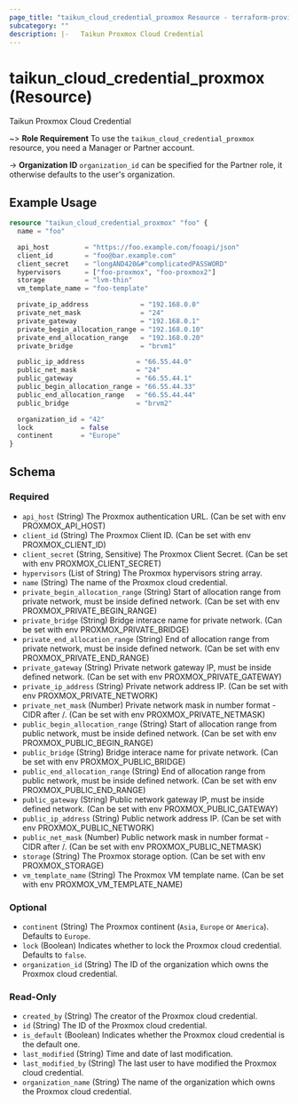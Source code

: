 ```yaml
---
page_title: "taikun_cloud_credential_proxmox Resource - terraform-provider-taikun"
subcategory: ""
description: |-   Taikun Proxmox Cloud Credential
---
```


# taikun_cloud_credential_proxmox (Resource)

Taikun Proxmox Cloud Credential

~> **Role Requirement** To use the `taikun_cloud_credential_proxmox` resource, you need a Manager or Partner account.

-> **Organization ID** `organization_id` can be specified for the Partner role, it otherwise defaults to the user's organization.

## Example Usage

```terraform
resource "taikun_cloud_credential_proxmox" "foo" {
  name = "foo"

  api_host         = "https://foo.example.com/fooapi/json"
  client_id        = "foo@bar.example.com"
  client_secret    = "longAND420&#^complicatedPASSWORD"
  hypervisors      = ["foo-proxmox", "foo-proxmox2"]
  storage          = "lvm-thin"
  vm_template_name = "foo-template"

  private_ip_address             = "192.168.0.0"
  private_net_mask               = "24"
  private_gateway                = "192.168.0.1"
  private_begin_allocation_range = "192.168.0.10"
  private_end_allocation_range   = "192.168.0.20"
  private_bridge                 = "brvm1"

  public_ip_address             = "66.55.44.0"
  public_net_mask               = "24"
  public_gateway                = "66.55.44.1"
  public_begin_allocation_range = "66.55.44.33"
  public_end_allocation_range   = "66.55.44.44"
  public_bridge                 = "brvm2"

  organization_id = "42"
  lock            = false
  continent       = "Europe"
}
```

<!-- schema generated by tfplugindocs -->
## Schema

### Required

- `api_host` (String) The Proxmox authentication URL. (Can be set with env PROXMOX_API_HOST)
- `client_id` (String) The Proxmox Client ID. (Can be set with env PROXMOX_CLIENT_ID)
- `client_secret` (String, Sensitive) The Proxmox Client Secret. (Can be set with env PROXMOX_CLIENT_SECRET)
- `hypervisors` (List of String) The Proxmox hypervisors string array.
- `name` (String) The name of the Proxmox cloud credential.
- `private_begin_allocation_range` (String) Start of allocation range from private network, must be inside defined network. (Can be set with env PROXMOX_PRIVATE_BEGIN_RANGE)
- `private_bridge` (String) Bridge interace name for private network. (Can be set with env PROXMOX_PRIVATE_BRIDGE)
- `private_end_allocation_range` (String) End of allocation range from private network, must be inside defined network. (Can be set with env PROXMOX_PRIVATE_END_RANGE)
- `private_gateway` (String) Private network gateway IP, must be inside defined network. (Can be set with env PROXMOX_PRIVATE_GATEWAY)
- `private_ip_address` (String) Private network address IP. (Can be set with env PROXMOX_PRIVATE_NETWORK)
- `private_net_mask` (Number) Private network mask in number format - CIDR after /. (Can be set with env PROXMOX_PRIVATE_NETMASK)
- `public_begin_allocation_range` (String) Start of allocation range from public network, must be inside defined network. (Can be set with env PROXMOX_PUBLIC_BEGIN_RANGE)
- `public_bridge` (String) Bridge interace name for private network. (Can be set with env PROXMOX_PUBLIC_BRIDGE)
- `public_end_allocation_range` (String) End of allocation range from public network, must be inside defined network. (Can be set with env PROXMOX_PUBLIC_END_RANGE)
- `public_gateway` (String) Public network gateway IP, must be inside defined network. (Can be set with env PROXMOX_PUBLIC_GATEWAY)
- `public_ip_address` (String) Public network address IP. (Can be set with env PROXMOX_PUBLIC_NETWORK)
- `public_net_mask` (Number) Public network mask in number format - CIDR after /. (Can be set with env PROXMOX_PUBLIC_NETMASK)
- `storage` (String) The Proxmox storage option. (Can be set with env PROXMOX_STORAGE)
- `vm_template_name` (String) The Proxmox VM template name. (Can be set with env PROXMOX_VM_TEMPLATE_NAME)

### Optional

- `continent` (String) The Proxmox continent (`Asia`, `Europe` or `America`). Defaults to `Europe`.
- `lock` (Boolean) Indicates whether to lock the Proxmox cloud credential. Defaults to `false`.
- `organization_id` (String) The ID of the organization which owns the Proxmox cloud credential.

### Read-Only

- `created_by` (String) The creator of the Proxmox cloud credential.
- `id` (String) The ID of the Proxmox cloud credential.
- `is_default` (Boolean) Indicates whether the Proxmox cloud credential is the default one.
- `last_modified` (String) Time and date of last modification.
- `last_modified_by` (String) The last user to have modified the Proxmox cloud credential.
- `organization_name` (String) The name of the organization which owns the Proxmox cloud credential.
